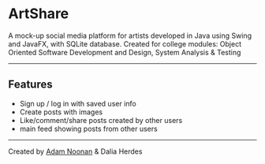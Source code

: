 # ArtShare

A mock-up social media platform for artists developed in Java using Swing and JavaFX, with SQLite database.
Created for college modules: Object Oriented Software Development and Design, System Analysis & Testing

---

## Features

- Sign up / log in with saved user info
- Create posts with images
- Like/comment/share posts created by other users
- main feed showing posts from other users

---

Created by [Adam Noonan](https://github.com/FloppaDev4000)  & Dalia Herdes
